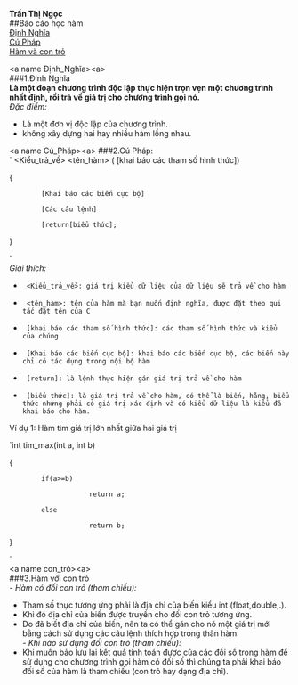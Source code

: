 **Trần Thị Ngọc**  
##Báo cáo học hàm  
[Định Nghĩa](#Định_Nghĩa)  
[Cú Pháp](#Cú_pháp)  
[Hàm và con trỏ](#con_trỏ)  

<a name Định_Nghĩa><a\>  
###1.Định Nghĩa  
**Là một đoạn chương trình độc lập thực hiện trọn vẹn một chương trình nhất định, rồi trả về giá trị cho chương trình gọi nó.**  
*Đặc điểm:*  
- Là một đơn vị độc lập của chương trình.  
- không xây dựng hai hay nhiều hàm lồng nhau.  
  
<a name Cú_Pháp><a\>
###2.Cú Pháp:  
` <Kiểu_trả_về>  <tên_hàm> ( [khai báo các tham số hình thức])
  
{  
  
            [Khai báo các biến cục bộ]  
              
            [Các câu lệnh]  
              
            [return[biểu thức];  
              
}  

`  
*Giải thích:*  
-      <Kiểu_trả_về>: giá trị kiểu dữ liệu của dữ liệu sẽ trả về cho hàm  
-      <tên_hàm>: tên của hàm mà bạn muốn định nghĩa, được đặt theo qui tắc đặt tên của C  
-      [khai báo các tham số hình thức]: các tham số hình thức và kiểu của chúng  
-      [Khai báo các biến cục bộ]: khai báo các biến cục bộ, các biến này chỉ có tác dụng trong nội bộ hàm  
-      [return]: là lệnh thực hiện gán giá trị trả về cho hàm  
-      [biểu thức]: là giá trị trả về cho hàm, có thể là biến, hằng, biểu thức nhưng phải có giá trị xác định và có kiểu dữ liệu là kiểu đã khai báo cho hàm.  
   
Ví dụ 1: Hàm tìm giá trị lớn nhất giữa hai giá trị
  
`int tim_max(int a, int b)  
  
{   
  
            if(a>=b)  
              
                        return a;  
                          
            else  
              
                        return b;  
                          
}  
  
`  
<a name con_trỏ><a\>  
###3.Hàm với con trỏ  
*-  Hàm có đối con trỏ (tham chiếu):*
  -  Tham số thực tương ứng phải là địa chỉ của biến kiểu int (float,double,.).  
  -  Khi đó địa chỉ của biến được truyền cho đối con trỏ tương ứng.  
  -  Do đã biết địa chỉ của biến, nên ta có thể gán cho nó một giá trị mới bằng cách sử dụng các câu lệnh thích hợp trong thân hàm.  
*-  Khi nào sử dụng đối con trỏ (tham chiếu):*  
  -  Khi muốn bảo lưu lại kết quả tính toán được của các đối số trong hàm để sử dụng cho chương trình gọi hàm có đối số thì chúng ta phải khai báo đối số của hàm là tham chiếu (con trỏ hay dạng địa chỉ).



 




 
